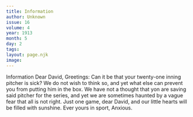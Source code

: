 ```yaml
---
title: Information
author: Unknown
issue: 16
volume: 4
year: 1913
month: 5
day: 2
tags:
layout: page.njk
image:
---
```

Information      Dear David, Greetings:   Can it be that your twenty-one inning pitcher is sick? We do not wish to think so, and yet what else can prevent you from putting him in the box. We have not a thought that yon are saving said pitcher for the series, and yet we are sometimes haunted by a vague fear that all is not right. Just one game, dear David, and our little hearts will be filled with sunshine.   Ever yours in sport, Anxious.




